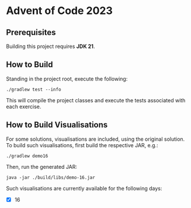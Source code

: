 # Advent of Code 2023

## Prerequisites

Building this project requires **JDK 21**.

## How to Build

Standing in the project root, execute the following:

```shell
./gradlew test --info
```

This will compile the project classes and execute the tests associated with each
exercise.

## How to Build Visualisations

For some solutions, visualisations are included, using the original solution. To build such
visualisations, first build the respective JAR, e.g.:

```shell
./gradlew demo16
```

Then, run the generated JAR:

```shell
java -jar ./build/libs/demo-16.jar
```

Such visualisations are currently available for the following days:

- [x] 16




